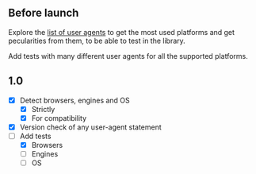 ## Before launch

Explore the [list of user agents](https://developers.whatismybrowser.com/useragents/explore/) to get the most used platforms and get pecularities from them, to be able to test in the library.

Add tests with many different user agents for all the supported platforms.

## 1.0

- [x] Detect browsers, engines and OS
  - [x] Strictly
  - [x] For compatibility
- [x] Version check of any user-agent statement
- [ ] Add tests
  - [x] Browsers
  - [ ] Engines
  - [ ] OS